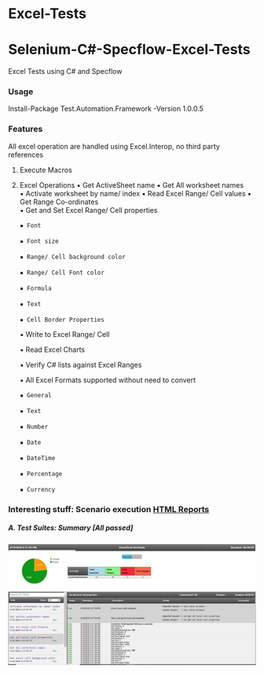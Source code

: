 # Excel-Tests
# Selenium-C#-Specflow-Excel-Tests
Excel Tests using C# and Specflow

### Usage
Install-Package Test.Automation.Framework -Version 1.0.0.5

### Features
All excel operation are handled using Excel.Interop, no third party references
 1. Execute Macros
 2. Excel Operations
 ▪ Get ActiveSheet name	
	▪ Get All worksheet names	
	▪ Activate worksheet by name/ index	
	▪ Read Excel Range/ Cell values	
	▪ Get Range Co-ordinates	
	▪ Get and Set Excel Range/ Cell properties
 
        ▪ Font

        ▪ Font size

        ▪ Range/ Cell background color

        ▪ Range/ Cell Font color

        ▪ Formula

        ▪ Text

        ▪ Cell Border Properties	  
	▪ Write to Excel Range/ Cell
	
	▪ Read Excel Charts
	
	▪ Verify C# lists against Excel Ranges
	
	▪ All Excel Formats supported without need to convert
 
        ▪ General

        ▪ Text

        ▪ Number

        ▪ Date

        ▪ DateTime

        ▪ Percentage

        ▪ Currency

### Interesting stuff: Scenario execution [HTML Reports](https://github.com/SandeepDhamale19/Excel-Tests/tree/master/TestAutomation.ExcelTests/Results)
##### A. Test Suites: Summary [All passed]
 <kbd>![](TestAutomation.ExcelTests/Results/ExecutionReport_Excel_Summary.PNG)</kbd>
 <!--<img src="TestAutomation.UITests/Results/ExecutionReport_Pass_Summary.PNG"  width="1000" height="600">-->
